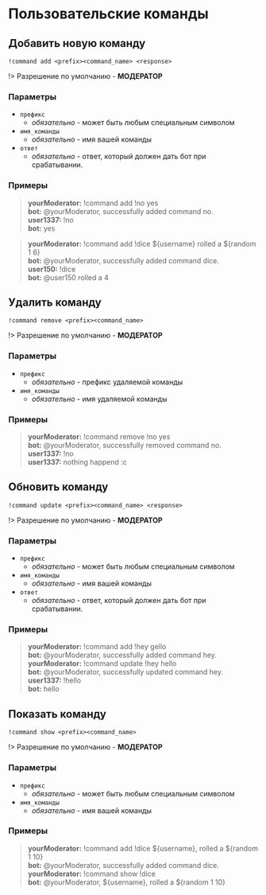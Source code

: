 # Пользовательские команды

## Добавить новую команду

`!command add <prefix><command_name> <response>`

!> Разрешение по умолчанию - **МОДЕРАТОР**

### Параметры

- `префикс`
   - *обязательно* - может быть любым специальным символом
- `имя_команды`
   - *обязательно* - имя вашей команды
- `ответ`
   - *обязательно* - ответ, который должен дать бот при срабатывании.


### Примеры

<blockquote>
  <strong>yourModerator:</strong> !command add !no yes<br>
  <strong>bot:</strong> @yourModerator, successfully added command no.<br>
  <strong>user1337:</strong> !no<br>
  <strong>bot:</strong> yes
</blockquote>


<blockquote>
  <strong>yourModerator:</strong> !command add !dice ${username} rolled a ${random 1 6}<br>
  <strong>bot:</strong> @yourModerator, successfully added command dice.<br>
  <strong>user150:</strong> !dice<br>
  <strong>bot:</strong> @user150 rolled a 4
</blockquote>

## Удалить команду

`!command remove <prefix><command_name>`

!> Разрешение по умолчанию - **МОДЕРАТОР**

### Параметры

- `префикс`
   - *обязательно* - префикс удаляемой команды
- `имя_команды`
   - *обязательно* - имя удаляемой команды


### Примеры

<blockquote>
  <strong>yourModerator:</strong> !command remove !no yes<br>
  <strong>bot:</strong> @yourModerator, successfully removed command no.<br>
  <strong>user1337:</strong> !no<br>
  <strong>user1337:</strong> nothing happend :c<br>
</blockquote>

## Обновить команду

`!command update <prefix><command_name> <response>`

!> Разрешение по умолчанию - **МОДЕРАТОР**

### Параметры

- `префикс`
   - *обязательно* - может быть любым специальным символом
- `имя_команды`
   - *обязательно* - имя вашей команды
- `ответ`
   - *обязательно* - ответ, который должен дать бот при срабатывании.


### Примеры

<blockquote>
  <strong>yourModerator:</strong> !command add !hey gello<br>
  <strong>bot:</strong> @yourModerator, successfully added command hey.<br>
  <strong>yourModerator:</strong> !command update !hey hello<br>
  <strong>bot:</strong> @yourModerator, successfully updated command hey.<br>
  <strong>user1337:</strong> !hello<br>
  <strong>bot:</strong> hello<br>
</blockquote>

## Показать команду

`!command show <prefix><command_name>`

!> Разрешение по умолчанию - **МОДЕРАТОР**

### Параметры

- `префикс`
   - *обязательно* - может быть любым специальным символом
- `имя_команды`
   - *обязательно* - имя вашей команды


### Примеры

<blockquote>
  <strong>yourModerator:</strong> !command add !dice ${username}, rolled a ${random 1 10}<br>
  <strong>bot:</strong> @yourModerator, successfully added command dice.<br>
  <strong>yourModerator:</strong> !command show !dice<br>
  <strong>bot:</strong> @yourModerator, ${username}, rolled a ${random 1 10}<br>
</blockquote>